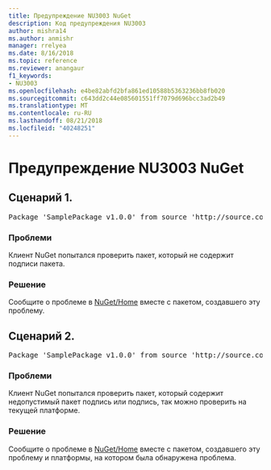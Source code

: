 ```yaml
---
title: Предупреждение NU3003 NuGet
description: Код предупреждения NU3003
author: mishra14
ms.author: anmishr
manager: rrelyea
ms.date: 8/16/2018
ms.topic: reference
ms.reviewer: anangaur
f1_keywords:
- NU3003
ms.openlocfilehash: e4be82abfd2bfa861ed10588b5363236bb8fb020
ms.sourcegitcommit: c643dd2c44e085601551ff7079d696bcc3ad2b49
ms.translationtype: MT
ms.contentlocale: ru-RU
ms.lasthandoff: 08/21/2018
ms.locfileid: "40248251"
---
```

# <a name="nuget-warning-nu3003"></a>Предупреждение NU3003 NuGet

## <a name="scenario-1"></a>Сценарий 1.

<pre>Package 'SamplePackage v1.0.0' from source 'http://source.com/index.json': The package is not signed. Unable to verify signature from an unsigned package.</pre>

### <a name="issue"></a>Проблеми

Клиент NuGet попытался проверить пакет, который не содержит подписи пакета.


### <a name="solution"></a>Решение

Сообщите о проблеме в [NuGet/Home](https://github.com/NuGet/Home/issues) вместе с пакетом, создавшего эту проблему.



## <a name="scenario-2"></a>Сценарий 2.

<pre>Package 'SamplePackage v1.0.0' from source 'http://source.com/index.json': The package signature is invalid or cannot be verified on this platform.</pre>

### <a name="issue"></a>Проблеми

Клиент NuGet попытался проверить пакет, который содержит недопустимый пакет подпись или подпись, так можно проверить на текущей платформе.


### <a name="solution"></a>Решение

Сообщите о проблеме в [NuGet/Home](https://github.com/NuGet/Home/issues) вместе с пакетом, создавшего эту проблему и платформы, на котором была обнаружена проблема.


